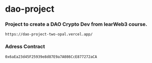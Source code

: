 # dao-project

### Project to create a DAO Crypto Dev from learWeb3 course.

```
https://dao-project-two-opal.vercel.app/
```
### Adress Contract
```
0x6aEa23d45F25939e8d87E9a7A086CcE877272aCA
```
